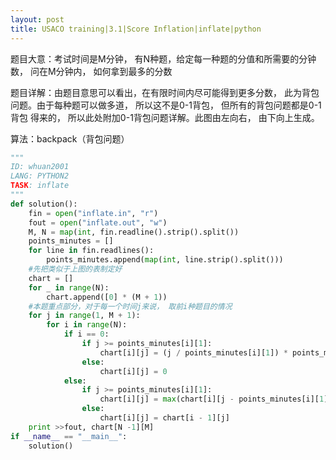 ```yaml
---
layout: post
title: USACO training|3.1|Score Inflation|inflate|python
---
```


题目大意：考试时间是M分钟， 有N种题，给定每一种题的分值和所需要的分钟数， 问在M分钟内， 如何拿到最多的分数

题目详解：由题目意思可以看出，在有限时间内尽可能得到更多分数， 此为背包问题。由于每种题可以做多道， 所以这不是0-1背包， 但所有的背包问题都是0-1背包
得来的， 所以此处附加0-1背包问题详解。此图由左向右， 由下向上生成。

算法：backpack（背包问题）

```python
"""
ID: whuan2001
LANG: PYTHON2
TASK: inflate
"""
def solution():
    fin = open("inflate.in", "r")
    fout = open("inflate.out", "w")
    M, N = map(int, fin.readline().strip().split())
    points_minutes = []
    for line in fin.readlines():
        points_minutes.append(map(int, line.strip().split()))
    #先把类似于上图的表制定好
    chart = []
    for _ in range(N):
        chart.append([0] * (M + 1))
    #本题重点部分，对于每一个时间j来说， 取前i种题目的情况
    for j in range(1, M + 1):
        for i in range(N):
            if i == 0:
                if j >= points_minutes[i][1]:
                    chart[i][j] = (j / points_minutes[i][1]) * points_minutes[i][0]
                else:
                    chart[i][j] = 0
            else:
                if j >= points_minutes[i][1]:
                    chart[i][j] = max(chart[i][j - points_minutes[i][1]] + points_minutes[i][0], chart[i - 1][j])
                else:
                    chart[i][j] = chart[i - 1][j]
    print >>fout, chart[N -1][M]
if __name__ == "__main__":
    solution()    
```
